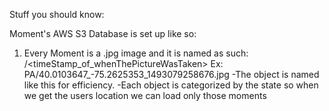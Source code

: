 Stuff you should know:

Moment's AWS S3 Database is set up like so:

1.  Every Moment is a .jpg image and it is named as such: <State>/<lat>_<lng>_<timeStamp_of_whenThePictureWasTaken>
          Ex: PA/40.0103647_-75.2625353_1493079258676.jpg
          -The object is named like this for efficiency.
          -Each object is categorized by the state so when we get the users location we can load only those moments 
